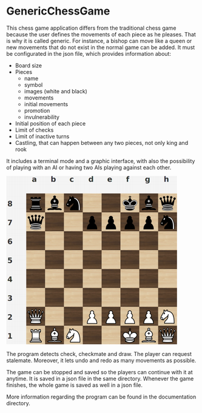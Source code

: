 # GenericChessGame

This chess game application differs from the traditional chess game because the user defines the movements of each piece as he pleases. That is why it is called generic. For instance, a bishop can move like a queen or new movements that do not exist in the normal game can be added. It must be configurated in the json file, which provides information about:

* Board size
* Pieces
  * name
  * symbol
  * images (white and black)
  * movements
  * initial movements
  * promotion 
  * invulnerability
* Initial position of each piece
* Limit of checks
* Limit of inactive turns
* Castling, that can happen between any two pieces, not only king and rook

It includes a terminal mode and a graphic interface, with also the possibility of playing with an AI or having two AIs playing against each other. 

![image board](documentation/board.png)

The program detects check, checkmate and draw. The player can request stalemate. Moreover, it lets undo and redo as many movements as possible.

The game can be stopped and saved so the players can continue with it at anytime. It is saved in a json file in the same directory. Whenever the game finishes, the whole game is saved as well in a json file.

More information regarding the program can be found in the documentation directory.
